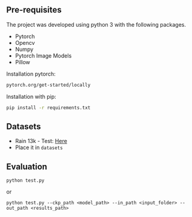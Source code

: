 ## Pre-requisites
The project was developed using python 3 with the following packages.
- Pytorch
- Opencv
- Numpy
- Pytorch Image Models
- Pillow

Installation pytorch:
```bash
pytorch.org/get-started/locally
```

Installation with pip:
```bash
pip install -r requirements.txt
```

## Datasets
- Rain 13k - Test: [Here](https://drive.google.com/drive/folders/1PDWggNh8ylevFmrjo-JEvlmqsDlWWvZs)
- Place it in `datasets`

## Evaluation
```
python test.py
```
or
```
python test.py --ckp_path <model_path> --in_path <input_folder> --out_path <results_path>
```

<!--
To train from scratch, change the training directory in the `Load Data` section and set the last line of the notebook to
* `run(train_net = True, loadCkp = False, loadBest = False, new_dataset = False)`
-->
